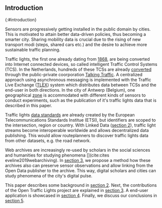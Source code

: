 ## Introduction
{:#introduction}

Sensors are progressively getting installed in the public domain by cities. This is motivated to attain better data-driven policies, thus becoming a smarter city. Sharing mobility data is crucial due to the rising of new transport modi (steps, shared cars etc.) and the desire to achieve more sustainable traffic planning.

Traffic lights, the first one already dating from [1868](https://en.wikipedia.org/wiki/Traffic_light), are being converted into Internet connected devices, so called intelligent Traffic Control Systems (TCS). In the Netherlands, hundreds of these TCSs are already [converted](http://www.nm-magazine.nl/artikelen/talking-traffic-applicaties-voor-de-ivri/) through the public-private coorporation [Talking Traffic](https://www.talking-traffic.com/nl/). A centralized approach using asynchronous messaging is implemented with the Traffic Live Exchange ([TLEX](https://www.talking-traffic.com/nl/nieuws/stem-op-tlex)) system which distributes data between TCSs and the end-user in both directions. In the city of Antwerp (Belgium), one geographical [zone](https://www.imeccityofthings.be/nl/smart-zone) is accommodated with different kinds of sensors to conduct experiments, such as the publication of it's traffic lights data that is described in this paper.

Traffic lights [data standards](https://www.etsi.org/deliver/etsi_ts/103300_103399/103301/01.02.01_60/ts_103301v010201p.pdf) are already created by the European Telecommunications Standards Institue (ETSI), but identifiers are scoped to the intersection, region or country. With Linked Data ([section 2]()), traffic light streams become interoperable worldwide and allows decentralized data publishing. This would allow routeplanners to discover traffic lights data from other datasets, e.g. the road network.

<!-- Describe archiving need -->
Web archives are increasingly re-used by scholars in the social sciences and humanities for studying phenomena [](cite:cites eveline2019webarchiving). In [section 3](#preservation), we propose a method how these archives also can preserve sensor observations and allow linking from the Open Data publisher to the archive. This way, digital scholars and cities can study phenomena of the city's digital pulse.

This paper describes some background in [section 2](#background). Next, the contributions of the Open Traffic Lights project are explained in [section 3](#implementation). A end-user application is showcased in [section 4](#demonstrator). Finally, we discuss our conclusions in [section 5](#conclusion).